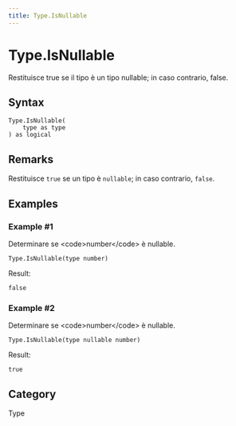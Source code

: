```yaml
---
title: Type.IsNullable
---
```


# Type.IsNullable


Restituisce true se il tipo è un tipo nullable; in caso contrario, false.


## Syntax

```powerquery
Type.IsNullable(
    type as type
) as logical
```


## Remarks

Restituisce <code>true</code> se un tipo è <code>nullable</code>; in caso contrario, <code>false</code>.


## Examples

### Example #1 
Determinare se &lt;code&gt;number&lt;/code&gt; è nullable.
```powerquery
Type.IsNullable(type number)
```

Result: 
```powerquery
false
```


### Example #2 
Determinare se &lt;code&gt;number&lt;/code&gt; è nullable.
```powerquery
Type.IsNullable(type nullable number)
```

Result: 
```powerquery
true
```




## Category
Type
